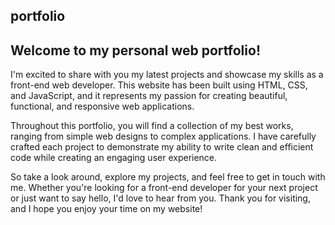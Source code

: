 ## portfolio
## Welcome to my personal web portfolio!

I'm excited to share with you my latest projects and showcase my skills as a front-end web developer. This website has been built using HTML, CSS, and JavaScript, and it represents my passion for creating beautiful, functional, and responsive web applications. 

Throughout this portfolio, you will find a collection of my best works, ranging from simple web designs to complex applications. I have carefully crafted each project to demonstrate my ability to write clean and efficient code while creating an engaging user experience.

So take a look around, explore my projects, and feel free to get in touch with me. Whether you're looking for a front-end developer for your next project or just want to say hello, I'd love to hear from you. Thank you for visiting, and I hope you enjoy your time on my website!

